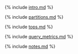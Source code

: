 {% include [intro.md](_includes/system_views/intro_db.md) %}

{% include [partitions.md](_includes/system_views/partitions.md) %}

{% include [tops.md](_includes/system_views/tops.md) %}

{% include [query_metrics.md](_includes/system_views/query_metrics.md) %}

{% include [notes.md](_includes/system_views/notes.md) %}
